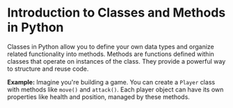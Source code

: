 # Introduction to Classes and Methods in Python

Classes in Python allow you to define your own data types and organize related functionality into methods. Methods are functions defined within classes that operate on instances of the class. They provide a powerful way to structure and reuse code.

**Example:** 
Imagine you're building a game. You can create a `Player` class with methods like `move()` and `attack()`. Each player object can have its own properties like health and position, managed by these methods.
